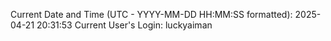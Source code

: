 Current Date and Time (UTC - YYYY-MM-DD HH:MM:SS formatted): 2025-04-21 20:31:53
Current User's Login: luckyaiman
